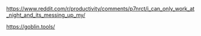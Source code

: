 https://www.reddit.com/r/productivity/comments/p7nrct/i_can_only_work_at_night_and_its_messing_up_my/

https://goblin.tools/
